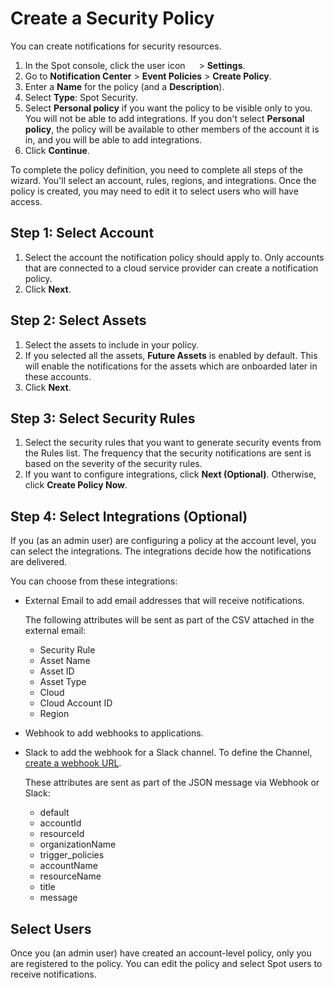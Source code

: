 # Create a Security Policy

You can create notifications for security resources.

1. In the Spot console, click the user icon <img height="14" src="https://docs.spot.io/administration/_media/usericon.png">  > **Settings**.
2. Go to **Notification Center** > **Event Policies** > **Create Policy**.
3. Enter a **Name** for the policy (and a **Description**).
4. Select **Type**: Spot Security.
5. Select **Personal policy** if you want the policy to be visible only to you. You will not be able to add integrations. If you don't select **Personal policy**, the policy will be available to other members of the account it is in, and you will be able to add integrations.
6. Click **Continue**.

To complete the policy definition, you need to complete all steps of the wizard. You'll select an account, rules, regions, and integrations. Once the policy is created, you may need to edit it to select users who will have access.


## Step 1: Select Account

1. Select the account the notification policy should apply to. Only accounts that are connected to a cloud service provider can create a notification policy.
2. Click **Next**.

## Step 2: Select Assets

1. Select the assets to include in your policy.
2. If you selected all the assets, **Future Assets** is enabled by default. This will enable the notifications for the assets which are onboarded later in these accounts.
3. Click **Next**.

## Step 3: Select Security Rules

1. Select the security rules that you want to generate security events from the Rules list. The frequency that the security notifications are sent is based on the severity of the security rules.
2. If you want to configure integrations, click **Next (Optional)**. Otherwise, click **Create Policy Now**.

## Step 4: Select Integrations (Optional)

If you (as an admin user) are configuring a policy at the account level, you can select the integrations. The integrations decide how the notifications are delivered.

You can choose from these integrations:

- External Email to add email addresses that will receive notifications.

  The following attributes will be sent as part of the CSV attached in the external email:  

   * Security Rule	 
   * Asset Name	 
   * Asset ID	 
   * Asset Type
   * Cloud
   * Cloud Account ID
   * Region

- Webhook to add webhooks to applications.
- Slack to add the webhook for a Slack channel. To define the Channel, [create a webhook URL](https://spinnakerteam.slack.com/apps/A0F7XDUAZ-incoming-webhooks).

  These attributes are sent as part of the JSON message via Webhook or Slack:
   - default
   - accountId
   - resourceId
   - organizationName
   - trigger_policies
   - accountName
   - resourceName
   - title
   - message

## Select Users

Once you (an admin user) have created an account-level policy, only you are registered to the policy. You can edit the policy and select Spot users to receive notifications.
